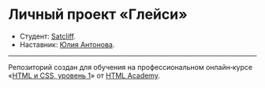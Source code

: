 # Личный проект «Глейси»

* Студент: [Satcliff](https://up.htmlacademy.ru/htmlcss/25/user/577705).
* Наставник: [Юлия Антонова](https://up.htmlacademy.ru/htmlcss/25/user/39082).

---


Репозиторий создан для обучения на профессиональном онлайн‑курсе «[HTML и CSS, уровень 1](https://htmlacademy.ru/intensive/htmlcss)» от [HTML Academy](https://htmlacademy.ru).
